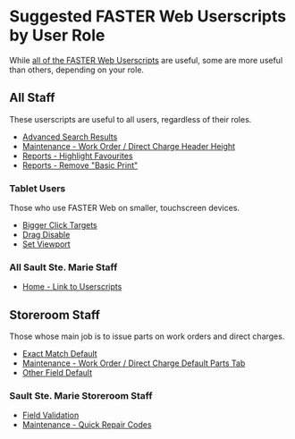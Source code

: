 # Suggested FASTER Web Userscripts by User Role

While [all of the FASTER Web Userscripts](../README.md#userscripts-for-faster-web) are useful,
some are more useful than others, depending on your role.

## All Staff

These userscripts are useful to all users, regardless of their roles.

- [Advanced Search Results](advancedSearchResults.user.js)
- [Maintenance - Work Order / Direct Charge Header Height](workOrderHeaderHeight.user.js)
- [Reports - Highlight Favourites](reportFavourites.user.js)
- [Reports - Remove "Basic Print"](reportHideBasicPrint.user.js)

### Tablet Users

Those who use FASTER Web on smaller, touchscreen devices.

- [Bigger Click Targets](biggerClickTargets.user.js)
- [Drag Disable](dragDisable.user.js)
- [Set Viewport](setViewport.user.js)

### All Sault Ste. Marie Staff

- [Home - Link to Userscripts](homeLinkToUserscripts.user.js)

## Storeroom Staff

Those whose main job is to issue parts on work orders and direct charges.

- [Exact Match Default](exactMatch.user.js)
- [Maintenance - Work Order / Direct Charge Default Parts Tab](workOrderDefaultPartsTab.user.js)
- [Other Field Default](searchDefaultOtherField.user.js)

### Sault Ste. Marie Storeroom Staff

- [Field Validation](ssmFieldValidation.user.js)
- [Maintenance - Quick Repair Codes](quickRepairCodes.user.js)
